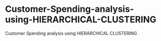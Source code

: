# Customer-Spending-analysis-using-HIERARCHICAL-CLUSTERING
Customer Spending analysis using HIERARCHICAL CLUSTERING
